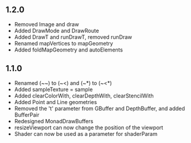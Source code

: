 ## 1.2.0
  * Removed Image and draw
  * Added DrawMode and DrawRoute
  * Added DrawT and runDrawT, removed runDraw
  * Renamed mapVertices to mapGeometry
  * Added foldMapGeometry and autoElements

## 1.1.0

  * Renamed (&#126;&#126;) to (&#126;&lt;) and (&#126;&#42;) to (&#126;&lt;&#42;)
  * Added sampleTexture = sample
  * Added clearColorWith, clearDepthWith, clearStencilWith
  * Added Point and Line geometries
  * Removed the 't' parameter from GBuffer and DepthBuffer, and added BufferPair
  * Redesigned MonadDrawBuffers
  * resizeViewport can now change the position of the viewport
  * Shader can now be used as a parameter for shaderParam
